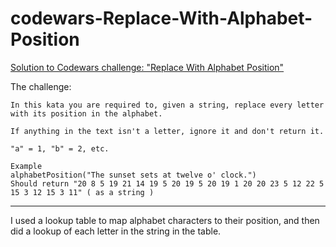 # codewars-Replace-With-Alphabet-Position
[Solution to Codewars challenge: "Replace With Alphabet Position"](https://www.codewars.com/kata/546f922b54af40e1e90001da)

The challenge: 

```
In this kata you are required to, given a string, replace every letter with its position in the alphabet.

If anything in the text isn't a letter, ignore it and don't return it.

"a" = 1, "b" = 2, etc.

Example
alphabetPosition("The sunset sets at twelve o' clock.")
Should return "20 8 5 19 21 14 19 5 20 19 5 20 19 1 20 20 23 5 12 22 5 15 3 12 15 3 11" ( as a string )
```

----

I used a lookup table to map alphabet characters to their position, and then did a lookup of each letter in the string in the table.
